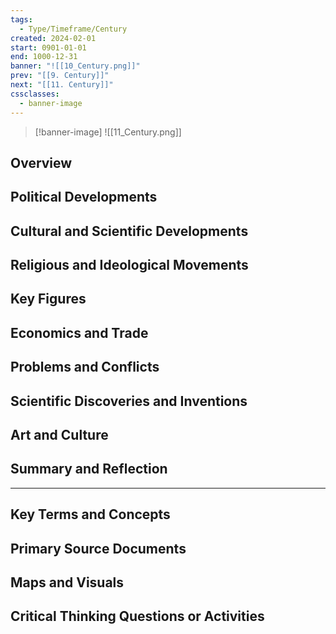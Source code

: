 ```yaml
---
tags:
  - Type/Timeframe/Century
created: 2024-02-01
start: 0901-01-01
end: 1000-12-31
banner: "![[10_Century.png]]"
prev: "[[9. Century]]"
next: "[[11. Century]]"
cssclasses:
  - banner-image
---
```

>[!banner-image] ![[11_Century.png]]
>
## Overview
## Political Developments
## Cultural and Scientific Developments
## Religious and Ideological Movements
## Key Figures
## Economics and Trade
## Problems and Conflicts
## Scientific Discoveries and Inventions
## Art and Culture
## Summary and Reflection
---
## Key Terms and Concepts
## Primary Source Documents
## Maps and Visuals
## Critical Thinking Questions or Activities


